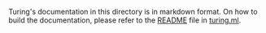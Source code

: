 Turing's documentation in this directory is in markdown format. On how to build the documentation, please refer to the [README](https://github.com/TuringLang/turing.ml) file in [turing.ml](https://github.com/TuringLang/turing.ml). 
